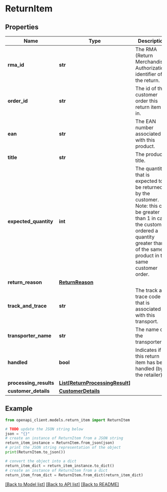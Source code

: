 # ReturnItem


## Properties

Name | Type | Description | Notes
------------ | ------------- | ------------- | -------------
**rma_id** | **str** | The RMA (Return Merchandise Authorization) identifier of the return. | 
**order_id** | **str** | The id of the customer order this return item is in. | 
**ean** | **str** | The EAN number associated with this product. | 
**title** | **str** | The product title. | 
**expected_quantity** | **int** | The quantity that is expected to be returned by the customer. Note: this can be greater than 1 in case the customer ordered a quantity greater than 1 of the same product in the same customer order. | 
**return_reason** | [**ReturnReason**](ReturnReason.md) |  | 
**track_and_trace** | **str** | The track and trace code that is associated with this transport. | [optional] 
**transporter_name** | **str** | The name of the transporter. | [optional] 
**handled** | **bool** | Indicates if this return item has been handled (by the retailer). | 
**processing_results** | [**List[ReturnProcessingResult]**](ReturnProcessingResult.md) |  | 
**customer_details** | [**CustomerDetails**](CustomerDetails.md) |  | 

## Example

```python
from openapi_client.models.return_item import ReturnItem

# TODO update the JSON string below
json = "{}"
# create an instance of ReturnItem from a JSON string
return_item_instance = ReturnItem.from_json(json)
# print the JSON string representation of the object
print(ReturnItem.to_json())

# convert the object into a dict
return_item_dict = return_item_instance.to_dict()
# create an instance of ReturnItem from a dict
return_item_from_dict = ReturnItem.from_dict(return_item_dict)
```
[[Back to Model list]](../README.md#documentation-for-models) [[Back to API list]](../README.md#documentation-for-api-endpoints) [[Back to README]](../README.md)


